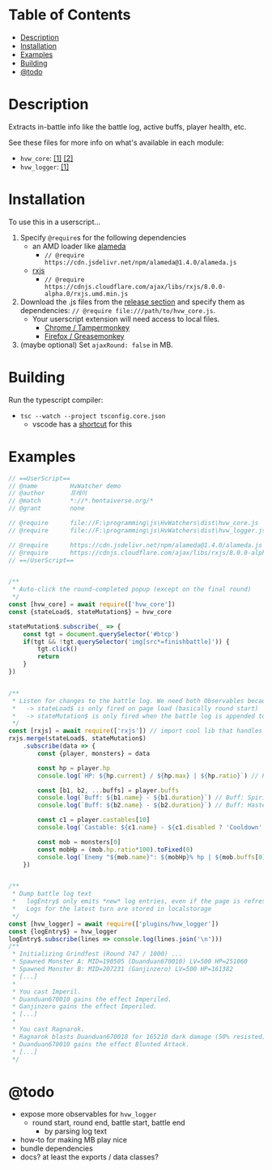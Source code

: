 # Table of Contents
- [Description](#description)
- [Installation](#installation)
- [Examples](#examples)
- [Building](#Building)
- [@todo](#-todo)

# Description

Extracts in-battle info like the battle log, active buffs, player health, etc.

See these files for more info on what's available in each module:
  - `hvw_core`: [[1]](https://github.com/LiteralGenie/HvWatchers/blob/master/hvw_core.ts)
    [[2]](https://github.com/LiteralGenie/HvWatchers/blob/master/classes/serializer.ts#L96) 
  - `hvw_logger`: [[1]](https://github.com/LiteralGenie/HvWatchers/blob/master/plugins/hvw_logger.ts)
# Installation

To use this in a userscript...
1. Specify `@require`s for the following dependencies
    - an AMD loader like [alameda](https://github.com/requirejs/alameda) 
       - `// @require      https://cdn.jsdelivr.net/npm/alameda@1.4.0/alameda.js`
    - [rxjs](https://rxjs.dev/guide/overview)
       - `// @require      https://cdnjs.cloudflare.com/ajax/libs/rxjs/8.0.0-alpha.0/rxjs.umd.min.js`
1. Download the .js files from the [release section](https://github.com/LiteralGenie/HvWatchers/releases) and specify them as dependencies: `// @require file:///path/to/hvw_core.js`.
    - Your userscript extension will need access to local files.
        - [Chrome / Tampermonkey](https://www.tampermonkey.net/faq.php#Q204) 
        - [Firefox / Greasemonkey](https://stackoverflow.com/a/13888886)
1. (maybe optional) Set `ajaxRound: false` in MB.

# Building
Run the typescript compiler:
   - `tsc --watch --project tsconfig.core.json`
        - vscode has a [shortcut](https://code.visualstudio.com/docs/typescript/typescript-compiling#_step-2-run-the-typescript-build) for this


# Examples

```js
// ==UserScript==
// @name         HvWatcher demo
// @author       프레이
// @match        *://*.hentaiverse.org/*
// @grant        none

// @require      file://F:\programming\js\HvWatchers\dist\hvw_core.js
// @require      file://F:\programming\js\HvWatchers\dist\hvw_logger.js

// @require      https://cdn.jsdelivr.net/npm/alameda@1.4.0/alameda.js
// @require      https://cdnjs.cloudflare.com/ajax/libs/rxjs/8.0.0-alpha.0/rxjs.umd.min.js
// ==/UserScript==


/** 
 * Auto-click the round-completed popup (except on the final round) 
 */
const [hvw_core] = await require(['hvw_core'])
const {stateLoad$, stateMutation$} = hvw_core

stateMutation$.subscribe(_ => {
    const tgt = document.querySelector('#btcp')
    if(tgt && !tgt.querySelector('img[src*=finishbattle]')) {
        tgt.click()
        return
    }
})


/** 
 * Listen for changes to the battle log. We need both Observables because...
 *   -> stateLoad$ is only fired on page load (basically round start)
 *   -> stateMutation$ is only fired when the battle log is appended to (so doesn't include round start)
 */
const [rxjs] = await require(['rxjs']) // import cool lib that handles data streams
rxjs.merge(stateLoad$, stateMutation$)
    .subscribe(data => {
        const {player, monsters} = data

        const hp = player.hp
        console.log(`HP: ${hp.current} / ${hp.max} | ${hp.ratio}`) // HP: 20866 / 25633.602373887243 | 0.8140096618357487

        const [b1, b2, ...buffs] = player.buffs
        console.log(`Buff: ${b1.name} - ${b1.duration}`) // Buff: Spirit Shield - NaN
        console.log(`Buff: ${b2.name} - ${b2.duration}`) // Buff: Hastened - 11

        const c1 = player.castables[10]
        console.log(`Castable: ${c1.name} - ${c1.disabled ? 'Cooldown' : 'Available'}`) // Castable: Shockblast | Available

        const mob = monsters[0]
        const mobHp = (mob.hp.ratio*100).toFixed(0)
        console.log(`Enemy "${mob.name}": ${mobHp}% hp | ${mob.buffs[0].name} (${mob.buffs[0].duration})`) // Enemy "Shadowcat027": 100% hp | Imperiled (40)
    })


/**
 * Dump battle log text
 *   logEntry$ only emits *new* log entries, even if the page is refreshed. 
 *   Logs for the latest turn are stored in localstorage
 */
const [hvw_logger] = await require(['plugins/hvw_logger'])
const {logEntry$} = hvw_logger
logEntry$.subscribe(lines => console.log(lines.join('\n')))
/**
 * Initializing Grindfest (Round 747 / 1000) ...
 * Spawned Monster A: MID=190505 (Duanduan670010) LV=500 HP=251060
 * Spawned Monster B: MID=207231 (Ganjinzero) LV=500 HP=161382
 * [...]
 *
 * You cast Imperil.
 * Duanduan670010 gains the effect Imperiled.
 * Ganjinzero gains the effect Imperiled.
 * [...]
 *
 * You cast Ragnarok.
 * Ragnarok blasts Duanduan670010 for 165210 dark damage (50% resisted)
 * Duanduan670010 gains the effect Blunted Attack.
 * [...]
 */
```

# @todo
  - expose more observables for `hvw_logger`
    - round start, round end, battle start, battle end
      - by parsing log text
  - how-to for making MB play nice
  - bundle dependencies
  - docs? at least the exports / data classes?
